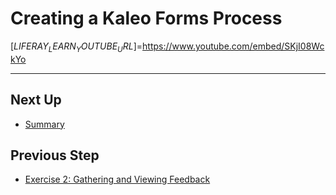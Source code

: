 # Creating a Kaleo Forms Process

[$LIFERAY_LEARN_YOUTUBE_URL$]=https://www.youtube.com/embed/SKjI08WckYo

---

## Next Up

* [Summary](./summary.md)

## Previous Step

* [Exercise 2: Gathering and Viewing Feedback](./exercise-2-gathering-and-viewing-feedback.md)